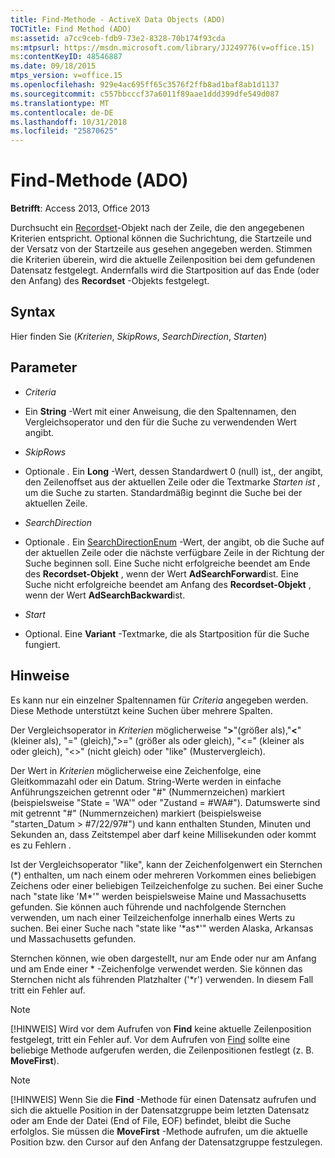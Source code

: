 ```yaml
---
title: Find-Methode - ActiveX Data Objects (ADO)
TOCTitle: Find Method (ADO)
ms:assetid: a7cc9ceb-fdb9-73e2-8328-70b174f93cda
ms:mtpsurl: https://msdn.microsoft.com/library/JJ249776(v=office.15)
ms:contentKeyID: 48546887
ms.date: 09/18/2015
mtps_version: v=office.15
ms.openlocfilehash: 929e4ac695ff65c3576f2ffb8ad1baf8ab1d1137
ms.sourcegitcommit: c557bbcccf37a6011f89aae1ddd399dfe549d087
ms.translationtype: MT
ms.contentlocale: de-DE
ms.lasthandoff: 10/31/2018
ms.locfileid: "25870625"
---
```

# <a name="find-method-ado"></a>Find-Methode (ADO)


**Betrifft**: Access 2013, Office 2013


Durchsucht ein [Recordset](recordset-object-ado.md)-Objekt nach der Zeile, die den angegebenen Kriterien entspricht. Optional können die Suchrichtung, die Startzeile und der Versatz von der Startzeile aus gesehen angegeben werden. Stimmen die Kriterien überein, wird die aktuelle Zeilenposition bei dem gefundenen Datensatz festgelegt. Andernfalls wird die Startposition auf das Ende (oder den Anfang) des **Recordset** -Objekts festgelegt.

## <a name="syntax"></a>Syntax

Hier finden Sie (*Kriterien*, *SkipRows*, *SearchDirection*, *Starten*)

## <a name="parameters"></a>Parameter

  - *Criteria*

  - Ein **String** -Wert mit einer Anweisung, die den Spaltennamen, den Vergleichsoperator und den für die Suche zu verwendenden Wert angibt.

  - *SkipRows*

  - Optionale *.* Ein **Long** -Wert, dessen Standardwert 0 (null) ist,, der angibt, den Zeilenoffset aus der aktuellen Zeile oder die Textmarke *Starten ist* , um die Suche zu starten. Standardmäßig beginnt die Suche bei der aktuellen Zeile.

  - *SearchDirection*

  - Optionale *.* Ein [SearchDirectionEnum](searchdirectionenum.md) -Wert, der angibt, ob die Suche auf der aktuellen Zeile oder die nächste verfügbare Zeile in der Richtung der Suche beginnen soll. Eine Suche nicht erfolgreiche beendet am Ende des **Recordset-Objekt** , wenn der Wert **AdSearchForward**ist. Eine Suche nicht erfolgreiche beendet am Anfang des **Recordset-Objekt** , wenn der Wert **AdSearchBackward**ist.

  - *Start*

  - Optional. Eine **Variant** -Textmarke, die als Startposition für die Suche fungiert.

## <a name="remarks"></a>Hinweise

Es kann nur ein einzelner Spaltennamen für *Criteria* angegeben werden. Diese Methode unterstützt keine Suchen über mehrere Spalten.

Der Vergleichsoperator in *Kriterien* möglicherweise "**\>**"(größer als),"**\<**"(kleiner als), "=" (gleich),"\>=" (größer als oder gleich), "\<=" (kleiner als oder gleich), "\<\>" (nicht gleich) oder "like" (Mustervergleich).

Der Wert in *Kriterien* möglicherweise eine Zeichenfolge, eine Gleitkommazahl oder ein Datum. String-Werte werden in einfache Anführungszeichen getrennt oder "\#" (Nummernzeichen) markiert (beispielsweise "State = 'WA'" oder "Zustand = \#WA\#"). Datumswerte sind mit getrennt "\#" (Nummernzeichen) markiert (beispielsweise "starten\_Datum \> \#7/22/97\#") und kann enthalten Stunden, Minuten und Sekunden an, dass Zeitstempel aber darf keine Millisekunden oder kommt es zu Fehlern .

Ist der Vergleichsoperator "like", kann der Zeichenfolgenwert ein Sternchen (\*) enthalten, um nach einem oder mehreren Vorkommen eines beliebigen Zeichens oder einer beliebigen Teilzeichenfolge zu suchen. Bei einer Suche nach "state like 'M\*'" werden beispielsweise Maine und Massachusetts gefunden. Sie können auch führende und nachfolgende Sternchen verwenden, um nach einer Teilzeichenfolge innerhalb eines Werts zu suchen. Bei einer Suche nach "state like '\*as\*'" werden Alaska, Arkansas und Massachusetts gefunden.

Sternchen können, wie oben dargestellt, nur am Ende oder nur am Anfang und am Ende einer \* -Zeichenfolge verwendet werden. Sie können das Sternchen nicht als führenden Platzhalter ('\*r') verwenden. In diesem Fall tritt ein Fehler auf.


> [!NOTE]
> <P>[!HINWEIS] Wird vor dem Aufrufen von <STRONG>Find</STRONG> keine aktuelle Zeilenposition festgelegt, tritt ein Fehler auf. Vor dem Aufrufen von <A href="movefirst-movelast-movenext-and-moveprevious-methods-ado.md">Find</A> sollte eine beliebige Methode aufgerufen werden, die Zeilenpositionen festlegt (z. B. <STRONG>MoveFirst</STRONG>).</P>




> [!NOTE]
> <P>[!HINWEIS] Wenn Sie die <STRONG>Find</STRONG> -Methode für einen Datensatz aufrufen und sich die aktuelle Position in der Datensatzgruppe beim letzten Datensatz oder am Ende der Datei (End of File, EOF) befindet, bleibt die Suche erfolglos. Sie müssen die <STRONG>MoveFirst</STRONG> -Methode aufrufen, um die aktuelle Position bzw. den Cursor auf den Anfang der Datensatzgruppe festzulegen.</P>


